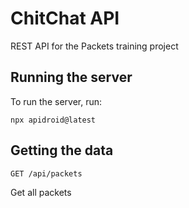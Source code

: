 # ChitChat API

REST API for the Packets training project

## Running the server

To run the server, run:

```
npx apidroid@latest
```

## Getting the data

`GET /api/packets`

Get all packets
